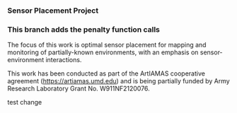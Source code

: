 ### Sensor Placement Project

### This branch adds the penalty function calls

The focus of this work is optimal sensor placement for mapping and monitoring of partially-known environments, with an emphasis on sensor-environment interactions.

This work has been conducted as part of the ArtIAMAS cooperative agreement (https://artiamas.umd.edu) and is being partially funded by Army Research Laboratory Grant No. W911NF2120076.


test change
